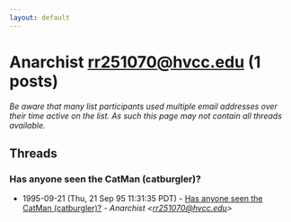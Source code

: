 ```yaml
---
layout: default
---
```


# Anarchist <rr251070@hvcc.edu> (1 posts)

_Be aware that many list participants used multiple email addresses over their time active on the list. As such this page may not contain all threads available._

## Threads

### Has anyone seen the CatMan (catburgler)?
+ 1995-09-21 (Thu, 21 Sep 95 11:31:35 PDT) - [Has anyone seen the CatMan (catburgler)?](/archive/1995/09/2194c8f1ae6c1640e1c31933235ab9f23f7b9b038a8de85316419a9d49496114) - _Anarchist \<rr251070@hvcc.edu\>_

